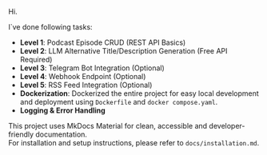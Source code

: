 Hi. 

I`ve done following tasks:
 - **Level 1**: Podcast Episode CRUD (REST API Basics)
 - **Level 2**: LLM Alternative Title/Description Generation (Free API Required)
 - **Level 3**: Telegram Bot Integration (Optional)
 - **Level 4**: Webhook Endpoint (Optional)
 - **Level 5**: RSS Feed Integration (Optional)
 - **Dockerization**: Dockerized the entire project for easy local development and deployment using `Dockerfile` and `docker compose.yaml`.
 - **Logging & Error Handling**

This project uses MkDocs Material for clean, accessible and developer-friendly documentation. </br>
For installation and setup instructions, please refer to `docs/installation.md`.